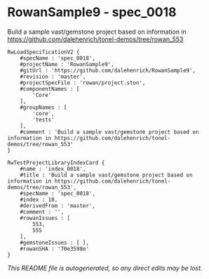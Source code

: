# RowanSample9 - spec_0018
Build a sample vast/gemstone project based on information in https://github.com/dalehenrich/tonel-demos/tree/rowan_553
```
RwLoadSpecificationV2 {
	#specName : 'spec_0018',
	#projectName : 'RowanSample9',
	#gitUrl : 'https://github.com/dalehenrich/RowanSample9',
	#revision : 'master',
	#projectSpecFile : 'rowan/project.ston',
	#componentNames : [
		'Core'
	],
	#groupNames : [
		'core',
		'tests'
	],
	#comment : 'Build a sample vast/gemstone project based on information in https://github.com/dalehenrich/tonel-demos/tree/rowan_553'
}

RwTestProjectLibraryIndexCard {
	#name : 'index_0018',
	#title : 'Build a sample vast/gemstone project based on information in https://github.com/dalehenrich/tonel-demos/tree/rowan_553',
	#specName : 'spec_0018',
	#index : 18,
	#derivedFrom : 'master',
	#comment : '',
	#rowanIssues : [
		553,
		555
	],
	#gemstoneIssues : [ ],
	#rowanSHA : '70e3598e'
}
```

*This README file is autogenerated, so any direct edits may be lost.*
